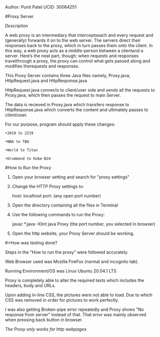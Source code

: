 Author:		Punit Patel
UCID:		30064251

#Proxy Server

*Description*

A web proxy is an intermediary that interceptseach and every request and (generally) forwards it on to the web server. The servers direct their responses back to the proxy, which in turn passes them onto the client. In this way, a web proxy acts as a middle-person between a clientand a server. Here’s the neat part, though; when requests and responses travelthrough a proxy, the proxy can control what gets passed along and modifies therequests and responses.

This Proxy Server contains three Java files namely, Proxy.java, HttpRequest.java and HttpResponse.java

HttpRequest.java connects to client/user side and sends all the requests to Proxy.java, which then passes the request to main Server.

The data is recieved in Proxy.java which transfers response to HttpResponse.java which converts the content and ultimately passes to client/user.

For our purpose, program should apply these changes:

	•2019 to 2219

	•NBA to TBA

	•World to Titan

	•Drummond to Kobe-B24



#How to Run the Proxy


1) Open your browser setting and search for "proxy settings"

2) Change the HTTP Proxy settings to:

	host: localhost
	port: (any open port number)

3) Open the directory containing all the files in Terminal

4) Use the following commands to run the Proxy:

	javac *.java -Xlint
	java Proxy (the port number, you selected in browser)

5) Open the http website, your Proxy Server should be working.



#>How was testing done?


Steps in the "How to run the proxy" were followed accurately.

Web Browser used was Mozilla FireFox (normal and incognito tab).

Running Environment/OS was Linux Ubuntu 20.04.1 LTS

Proxy is completely able to alter the required texts which includes the headers, body and URLs.

Upon adding in-line CSS, the pictures were not able to load. Due to which CSS was removed in order for pictures to work perfectly.

I was also getting Broken-pipe error repeatedly and Proxy shows "No response from server" instead of that.
That error was mainly observed when pressing back button in browser.

*The Proxy only works for http webpages*
